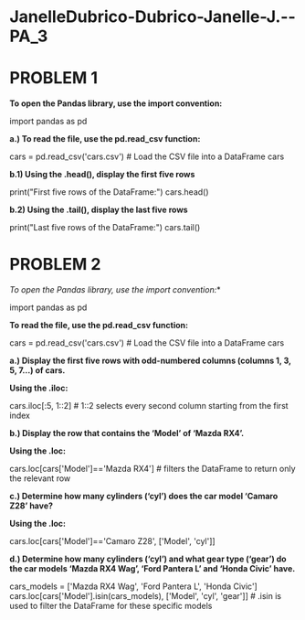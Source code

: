 # JanelleDubrico-Dubrico-Janelle-J.--PA_3

# PROBLEM 1

  **To open the Pandas library, use the import convention:**
  
  import pandas as pd

  **a.) To read the file, use the pd.read_csv function:**
  
  cars = pd.read_csv('cars.csv') # Load the CSV file into a DataFrame
  cars

 **b.1) Using the .head(), display the first five rows**
 
 print("First five rows of the DataFrame:")
 cars.head()

 **b.2) Using the .tail(), display the last five rows**
 
 print("Last five rows of the DataFrame:")
 cars.tail()


# PROBLEM 2

  *To open the Pandas library, use the import convention:**
  
  import pandas as pd

  **To read the file, use the pd.read_csv function:**
  
  cars = pd.read_csv('cars.csv') # Load the CSV file into a DataFrame
  cars

  **a.) Display the first five rows with odd-numbered columns (columns 1, 3, 5, 7...) of cars.**
  
  **Using the .iloc:** 
  
  cars.iloc[:5, 1::2] # 1::2 selects every second column starting from the first index

  **b.) Display the row that contains the ‘Model’ of ‘Mazda RX4’.**
  
  **Using the .loc:**
  
  cars.loc[cars['Model']=='Mazda RX4'] # filters the DataFrame to return only the relevant row

  **c.) Determine how many cylinders (‘cyl’) does the car model ‘Camaro Z28’ have?**
  
  **Using the .loc:**
  
  cars.loc[cars['Model']=='Camaro Z28', ['Model', 'cyl']]

  **d.) Determine how many cylinders (‘cyl’) and what gear type (‘gear’) do the car models ‘Mazda RX4 Wag’, ‘Ford Pantera L’ and ‘Honda Civic’ have.**
  
  cars_models = ['Mazda RX4 Wag',
                'Ford Pantera L',
                'Honda Civic']
  cars.loc[cars['Model'].isin(cars_models), ['Model', 'cyl', 'gear']] # .isin is used to filter the DataFrame for these specific models

